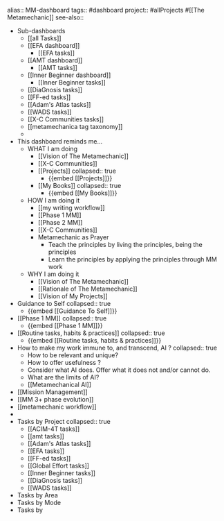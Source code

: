 alias:: MM-dashboard
tags:: #dashboard 
project:: #allProjects #[[The Metamechanic]] 
see-also::

- Sub-dashboards
	- [[all Tasks]]
	- [[EFA dashboard]]
		- [[EFA tasks]]
	- [[AMT dashboard]]
		- [[AMT tasks]]
	- [[Inner Beginner dashboard]]
		- [[Inner Beginner tasks]]
	- [[DiaGnosis tasks]]
	- [[FF-ed tasks]]
	- [[Adam's Atlas tasks]]
	- [[WADS tasks]]
	- [[X-C Communities tasks]]
	- [[metamechanica tag taxonomy]]
	-
- This dashboard reminds me...
	- WHAT I am doing
		- [[Vision of The Metamechanic]]
		- [[X-C Communities]]
		- [[Projects]]
		  collapsed:: true
			- {{embed [[Projects]]}}
		- [[My Books]]
		  collapsed:: true
			- {{embed [[My Books]]}}
	- HOW I am doing it
		- [[my writing workflow]]
		- [[Phase 1 MM]]
		- [[Phase 2 MM]]
		- [[X-C Communities]]
		- Metamechanic as Prayer
			- Teach the principles by living the principles, being the principles
			- Learn the principles by applying the principles through MM work
	- WHY I am doing it
		- [[Vision of The Metamechanic]]
		- [[Rationale of The Metamechanic]]
		- [[Vision of My Projects]]
- Guidance to Self
  collapsed:: true
	- {{embed [[Guidance To Self]]}}
- [[Phase 1 MM]]
  collapsed:: true
	- {{embed [[Phase 1 MM]]}}
- [[Routine tasks, habits & practices]]
  collapsed:: true
	- {{embed [[Routine tasks, habits & practices]]}}
- How to make my work immune to, and transcend, AI ?
  collapsed:: true
	- How to be relevant and unique?
	- How to offer usefulness ?
	- Consider what AI does. Offer what it does not and/or cannot do.
	- What are the limits of AI?
	- [[Metamechanical AI]]
- [[Mission Management]]
- [[MM 3+ phase evolution]]
- [[metamechanic workflow]]
-
- Tasks by Project
  collapsed:: true
	- [[ACIM-4T tasks]]
	- [[amt tasks]]
	- [[Adam's Atlas tasks]]
	- [[EFA tasks]]
	- [[FF-ed tasks]]
	- [[Global Effort tasks]]
	- [[Inner Beginner tasks]]
	- [[DiaGnosis tasks]]
	- [[WADS tasks]]
- Tasks by Area
- Tasks by Mode
- Tasks by